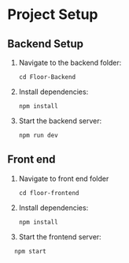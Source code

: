 # Project Setup

## Backend Setup
1. Navigate to the backend folder:
   ```
   cd Floor-Backend
   ```
2. Install dependencies: 
    ```
   npm install
   ```
3. Start the backend server:
   ```
   npm run dev
   ```
## Front end
1. Navigate to front end folder
     ```
     cd floor-frontend
     ```
2. Install dependencies:
   ```
   npm install
   ```
3. Start the frontend server:
  ```
    npm start
  ```

    
    
